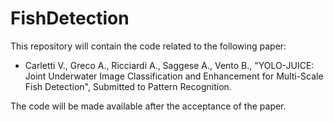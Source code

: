 # FishDetection
This repository will contain the code related to the following paper: 
- Carletti V., Greco A., Ricciardi A., Saggese A., Vento B., "YOLO-JUICE: Joint Underwater Image Classification and Enhancement for Multi-Scale Fish Detection", Submitted to Pattern Recognition.

The code will be made available after the acceptance of the paper.
